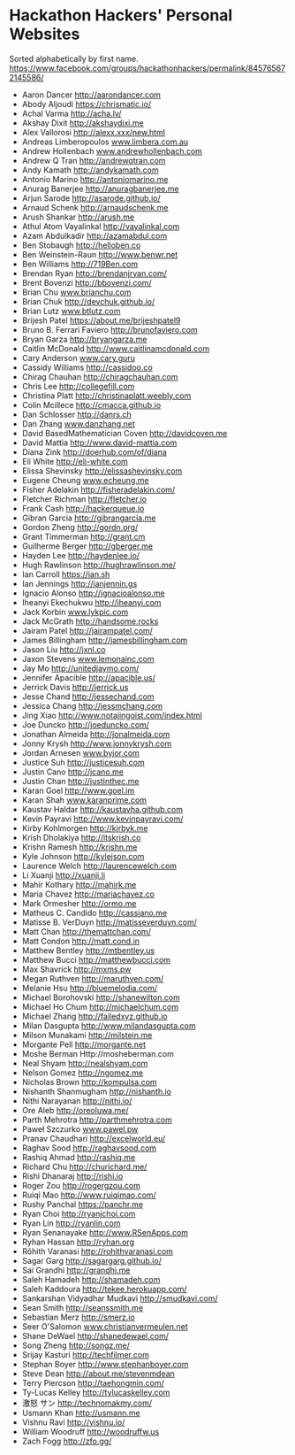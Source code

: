 Hackathon Hackers' Personal Websites
====================================

Sorted alphabetically by first name.
https://www.facebook.com/groups/hackathonhackers/permalink/845765672145586/

- Aaron Dancer http://aarondancer.com
- Abody Aljoudi https://chrismatic.io/
- Achal Varma http://acha.lv/
- Akshay Dixit http://akshaydixi.me
- Alex Vallorosi http://alexx.xxx/new.html
- Andreas Limberopoulos www.limbera.com.au
- Andrew Hollenbach www.andrewhollenbach.com
- Andrew Q Tran http://andrewqtran.com
- Andy Kamath http://andykamath.com
- Antonio Marino http://antoniomarino.me
- Anurag Banerjee http://anuragbanerjee.me
- Arjun Sarode http://asarode.github.io/
- Arnaud Schenk http://arnaudschenk.me
- Arush Shankar http://arush.me
- Athul Atom Vayalinkal http://vayalinkal.com
- Azam Abdulkadir http://azamabdul.com
- Ben Stobaugh http://helloben.co
- Ben Weinstein-Raun http://www.benwr.net
- Ben Williams http://719Ben.com
- Brendan Ryan http://brendanjryan.com/
- Brent Bovenzi http://bbovenzi.com/
- Brian Chu www.brianchu.com
- Brian Chuk http://devchuk.github.io/
- Brian Lutz www.btlutz.com
- Brijesh Patel https://about.me/brijeshpatel9
- Bruno B. Ferrari Faviero http://brunofaviero.com
- Bryan Garza http://bryangarza.me
- Caitlin McDonald http://www.caitlinamcdonald.com
- Cary Anderson www.cary.guru
- Cassidy Williams http://cassidoo.co
- Chirag Chauhan http://chiragchauhan.com
- Chris Lee http://collegefill.com
- Christina Platt http://christinaplatt.weebly.com
- Colin Mcillece http://cmacca.github.io
- Dan Schlosser http://danrs.ch
- Dan Zhang www.danzhang.net
- David BasedMathematician Coven http://davidcoven.me
- David Mattia http://www.david-mattia.com
- Diana Zink http://doerhub.com/of/diana
- Eli White http://eli-white.com
- Elissa Shevinsky http://elissashevinsky.com
- Eugene Cheung www.echeung.me
- Fisher Adelakin http://fisheradelakin.com/
- Fletcher Richman http://fletcher.io
- Frank Cash http://hackerqueue.io
- Gibran Garcia http://gibrangarcia.me
- Gordon Zheng http://gordn.org/
- Grant Timmerman http://grant.cm
- Guilherme Berger http://gberger.me
- Hayden Lee http://haydenlee.io/
- Hugh Rawlinson http://hughrawlinson.me/
- Ian Carroll https://ian.sh
- Ian Jennings http://ianjennin.gs
- Ignacio Alonso http://ignacioalonso.me
- Iheanyi Ekechukwu http://iheanyi.com
- Jack Korbin www.lykpic.com
- Jack McGrath http://handsome.rocks
- Jairam Patel http://jairampatel.com/
- James Billingham http://jamesbillingham.com
- Jason Liu http://jxnl.co
- Jaxon Stevens www.lemonainc.com
- Jay Mo http://unitedjaymo.com/
- Jennifer Apacible http://apacible.us/
- Jerrick Davis http://jerrick.us
- Jesse Chand http://jessechand.com
- Jessica Chang http://jessmchang.com
- Jing Xiao http://www.notajingoist.com/index.html
- Joe Duncko http://joeduncko.com/
- Jonathan Almeida http://jonalmeida.com
- Jonny Krysh http://www.jonnykrysh.com
- Jordan Arnesen www.byjor.com
- Justice Suh http://justicesuh.com
- Justin Cano http://jcano.me
- Justin Chan http://justinthec.me
- Karan Goel http://www.goel.im
- Karan Shah www.karanprime.com
- Kaustav Haldar http://kaustavha.github.com
- Kevin Payravi http://www.kevinpayravi.com/
- Kirby Kohlmorgen http://kirbyk.me
- Krish Dholakiya http://itskrish.co
- Krishn Ramesh http://krishn.me
- Kyle Johnson http://kylejson.com
- Laurence Welch http://laurencewelch.com
- Li Xuanji http://xuanji.li
- Mahir Kothary http://mahirk.me
- Maria Chavez http://mariachavez.co
- Mark Ormesher http://ormo.me
- Matheus C. Candido http://cassiano.me
- Matisse B. VerDuyn http://matisseverduyn.com/
- Matt Chan http://themattchan.com/
- Matt Condon http://matt.cond.in
- Matthew Bentley http://mtbentley.us
- Matthew Bucci http://matthewbucci.com
- Max Shavrick http://mxms.pw
- Megan Ruthven http://maruthven.com/
- Melanie Hsu http://bluemelodia.com/
- Michael Borohovski http://shanewilton.com
- Michael Ho Chum http://michaelchum.com
- Michael Zhang http://failedxyz.github.io
- Milan Dasgupta http://www.milandasgupta.com
- Milson Munakami http://milstein.me
- Morgante Pell http://morgante.net
- Moshe Berman Http://mosheberman.com
- Neal Shyam http://nealshyam.com
- Nelson Gomez http://ngomez.me
- Nicholas Brown http://kompulsa.com
- Nishanth Shanmugham http://nishanth.io
- Nithi Narayanan http://nithi.io/
- Ore Aleb http://oreoluwa.me/
- Parth Mehrotra http://parthmehrotra.com
- Paweł Szczurko www.pawel.pw
- Pranav Chaudhari http://excelworld.eu/
- Raghav Sood http://raghavsood.com
- Rashiq Ahmad http://rashiq.me
- Richard Chu http://churichard.me/
- Rishi Dhanaraj http://rishi.io
- Roger Zou http://rogergzou.com
- Ruiqi Mao http://www.ruiqimao.com/
- Rushy Panchal https://panchr.me
- Ryan Choi http://ryanjchoi.com
- Ryan Lin http://ryanlin.com
- Ryan Senanayake http://www.RSenApps.com
- Ryhan Hassan http://ryhan.org
- Rõhith Varanasi http://rohithvaranasi.com
- Sagar Garg http://sagargarg.github.io/
- Sai Grandhi http://grandhi.me
- Saleh Hamadeh http://shamadeh.com
- Saleh Kaddoura http://tekee.herokuapp.com/
- Sankarshan Vidyadhar Mudkavi http://smudkavi.com/
- Sean Smith http://seanssmith.me
- Sebastian Merz http://smerz.io
- Seer O'Salomon www.christianvermeulen.net
- Shane DeWael http://shanedewael.com/
- Song Zheng http://songz.me/
- Srijay Kasturi http://techfilmer.com
- Stephan Boyer http://www.stephanboyer.com
- Steve Dean http://about.me/stevenmdean
- Terry Piercson http://taehongmin.com/
- Ty-Lucas Kelley http://tylucaskelley.com
- 激怒 サン http://technomakmy.com/
- Usmann Khan http://usmann.me
- Vishnu Ravi http://vishnu.io/
- William Woodruff http://woodruffw.us
- Zach Fogg http://zfo.gg/
